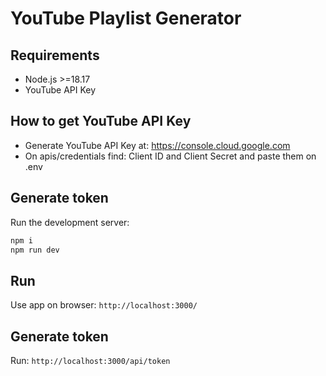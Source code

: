 # YouTube Playlist Generator

## Requirements

- Node.js >=18.17
- YouTube API Key

## How to get YouTube API Key

- Generate YouTube API Key at: https://console.cloud.google.com
- On apis/credentials find: Client ID and Client Secret and paste them on .env

## Generate token

Run the development server:

```bash
npm i
npm run dev
```

## Run

Use app on browser: `http://localhost:3000/`

## Generate token

Run: `http://localhost:3000/api/token`
